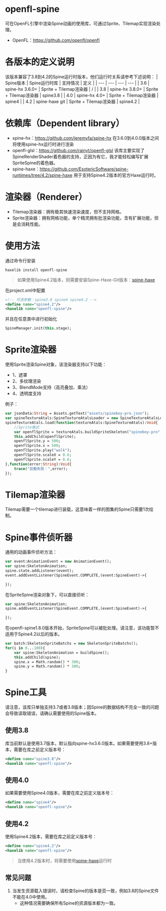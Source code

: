# openfl-spine
可在OpenFL引擎中渲染Spine动画的使用库，可通过Sprite、Tilemap实现渲染处理。
- OpenFL：https://github.com/openfl/openfl

# 各版本的定义说明
该版本兼容了3.8到4.2的Spine运行时版本，他们运行时关系请参考下述说明：
| Spine版本 | Spine运行时库 | 支持情况 | 定义 |
| --- | --- | --- | --- |
| 3.6 | spine-hx 3.6.0+ | Sprite + Tilemap渲染器 | / |
| 3.8 | spine-hx 3.8.0+ | Sprite + Tilemap渲染器 | spine3.8 |
| 4.0 | spine-hx 4.0+ | Sprite + Tilemap渲染器 | spine4 |
| 4.2 | spine-haxe git | Sprite + Tilemap渲染器 | spine4.2 |

# 依赖库（Dependent library）
- spine-hx：https://github.com/jeremyfa/spine-hx
    在3.6.0到4.0.0版本之间将使用spine-hx运行时进行渲染
- openfl-glsl：https://github.com/rainyt/openfl-glsl
    该库主要实现了SpineRenderShader着色器的支持，正因为有它，我才能轻松编写扩展SpriteSpine的着色器。
- spine-haxe：https://github.com/EsotericSoftware/spine-runtimes/tree/4.2/spine-haxe
    用于支持Spine4.2版本的官方Haxe运行时。

# 渲染器（Renderer）
- Tilemap渲染器：拥有极其快速渲染速度，但不支持网格。
- Sprite渲染器：拥有网格功能，单个精灵拥有批渲染功能，含有扩展功能，但是会消耗性能。

# 使用方法
通过命令行安装
```shell
haxelib install openfl-spine
```
> 如果使用Spine4.2版本，则需要安装Spine-Haxe-Git版本：[spine-haxe](https://github.com/EsotericSoftware/spine-runtimes/tree/4.2/spine-haxe)

在project.xml中配置
```xml
<!-- 可选参数：spine3.8 spine4 spine4.2 -->
<define name="spine4.2"/>
<haxelib name="openfl-spine"/>
```
并且在任意类中进行初始化
```haxe
SpineManager.init(this.stage);
```

# Sprite渲染器
使用Sprite渲染Spine对象，该渲染器支持以下功能：
- 1、遮罩
- 2、多纹理渲染
- 3、BlendMode支持（高亮叠加、乘法）
- 4、透明度支持

例子：
```haxe
var jsonData:String = Assets.getText("assets/spineboy-pro.json");
var spineTextureAtals:SpineTextureAtalsLoader = new SpineTextureAtalsLoader("assets/spineboy-pro.atlas",["assets/spineboy-pro.png"]);
spineTextureAtals.load(function(textureAtals:SpineTextureAtals):Void{
    //Sprite格式
    var openflSprite = textureAtals.buildSpriteSkeleton("spineboy-pro",jsonData);
    this.addChild(openflSprite);
    openflSprite.y = 500;
    openflSprite.x = 500;
    openflSprite.play("walk");
    openflSprite.scaleX = 0.6;
    openflSprite.scaleY = 0.6;
},function(error:String):Void{
    trace("加载失败：",error);
});
```
      
# Tilemap渲染器
Tilemap需要一个tilemap进行装载，这意味着一样的图集的Spine只需要1次绘制。
# Spine事件侦听器
通用的动画事件侦听方法：
```haxe
var event:AnimationEvent = new AnimationEvent();
var spine:SkeletonAnimation;
spine.state.addListener(event);
event.addEventListener(SpineEvent.COMPLETE,(event:SpineEvent)->{
    
});
```
在SpriteSpine渲染对象下，可以直接侦听：
```haxe
var spine:SkeletonAnimation;
spine.addEventListener(SpineEvent.COMPLETE,(event:SpineEvent)->{
    
});
```
在openfl-spine1.8.0版本开始，SpriteSpine可以被批处理。请注意，该功能暂不适用于Spine4.2以后的版本。
```haxe
var batch:SkeletonSpriteBatchs = new SkeletonSpriteBatchs();
for(i in 0...100){
    var spine:SkeletonAnimation = buildSpine();
    this.addChild(spine);
    spine.x = Math.random() * 300;
    spine.y = Math.random() * 300;
}
```

# Spine工具
请注意，该库只单独支持3.7或者3.8版本；因Spine的数据结构不完全一致的问题会导致读取错误，请确认需要使用的Spine版本。

## 使用3.8
库当前默认是使用3.7版本，默认指向spine-hx3.6.0版本。如果需要使用3.8+版本，需要在库之前定义版本号：
```xml
<define name="spine3.8"/>
<haxelib name="openfl-spine"/>
```

## 使用4.0
如果需要使用Spine4.0版本，需要在库之前定义版本号：
```xml
<define name="spine4"/>
<haxelib name="openfl-spine"/>
```

## 使用4.2
使用Spine4.2版本，需要在库之前定义版本号：
```xml
<define name="spine4.2"/>
<haxelib name="openfl-spine"/>
```
> 当使用4.2版本时，将需要使用[spine-haxe](https://github.com/EsotericSoftware/spine-runtimes/tree/4.2/spine-haxe)运行时

## 常见问题
1. 当发生资源载入错误时，请检查Spine的版本是否一致，例如3.8的Spine文件不能在4.0中使用。
    - 这种情况需要确保所有Spine的资源版本都为一致。